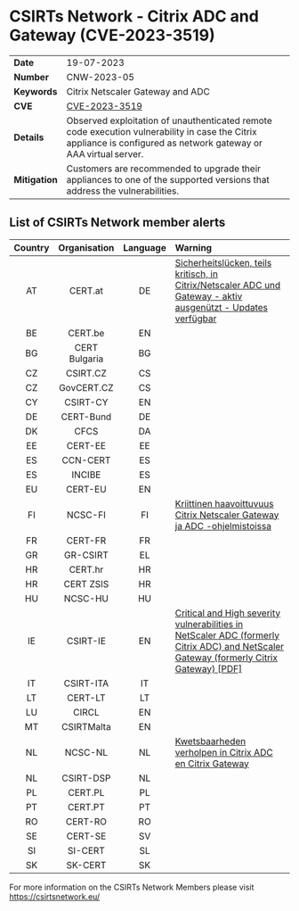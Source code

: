 # CSIRTs Network - Citrix ADC and Gateway (CVE-2023-3519)

|   |   |
|---|---|
| **Date** | 19-07-2023 |
| **Number** | CNW-2023-05 | 
| **Keywords** | Citrix Netscaler Gateway and ADC | 
| **CVE** | [CVE-2023-3519](https://support.citrix.com/article/CTX561482/citrix-adc-and-citrix-gateway-security-bulletin-for-cve20233519-cve20233466-cve20233467) | 
| **Details** | Observed exploitation of unauthenticated remote code execution vulnerability in case the Citrix appliance is configured as network gateway or AAA virtual server. |
| **Mitigation** | Customers are recommended to upgrade their appliances to one of the supported versions that address the vulnerabilities. |

## List of CSIRTs Network member alerts

| Country | Organisation | Language | Warning |
| :-----: | :----------: | :------: | :------ | 
| AT | CERT.at | DE | [Sicherheitslücken, teils kritisch, in Citrix/Netscaler ADC und Gateway - aktiv ausgenützt - Updates verfügbar](https://cert.at/de/warnungen/2023/7/sicherheitslucken-teil-kritisch-in-citrixnetscaler-adc-und-gateway-updates-verfugbar) |
| BE | CERT.be | EN | |
| BG | CERT Bulgaria | BG | |
| CZ | CSIRT.CZ | CS | |
| CZ | GovCERT.CZ | CS | |
| CY | CSIRT-CY | EN | |
| DE | CERT-Bund | DE | |
| DK | CFCS | DA | |
| EE | CERT-EE | EE | |
| ES | CCN-CERT | ES | |
| ES | INCIBE | ES | |
| EU | CERT-EU | EN | |
| FI | NCSC-FI | FI | [Kriittinen haavoittuvuus Citrix Netscaler Gateway ja ADC -ohjelmistoissa](https://www.kyberturvallisuuskeskus.fi/fi/haavoittuvuus_11/2023) |
| FR | CERT-FR | FR | |
| GR | GR-CSIRT | EL | |
| HR | CERT.hr | HR | |
| HR | CERT ZSIS | HR | |
| HU | NCSC-HU | HU | |
| IE | CSIRT-IE | EN | [Critical and High severity vulnerabilities in NetScaler ADC (formerly Citrix ADC) and NetScaler Gateway (formerly Citrix Gateway) [PDF]](https://www.ncsc.gov.ie/pdfs/NetScaler_ADC_and_NetScaler_Gateway_Vulnerabilties.pdf) |
| IT | CSIRT-ITA | IT | |
| LT | CERT-LT | LT | |
| LU | CIRCL | EN | |
| MT | CSIRTMalta | EN | |
| NL | NCSC-NL | NL | [Kwetsbaarheden verholpen in Citrix ADC en Citrix Gateway](https://www.ncsc.nl/actueel/advisory?id=NCSC-2023-0353) |
| NL | CSIRT-DSP | NL | |
| PL | CERT.PL | PL | |
| PT | CERT.PT | PT | |
| RO | CERT-RO | RO | |
| SE | CERT-SE | SV | |
| SI | SI-CERT | SL | |
| SK | SK-CERT | SK | |

 

For more information on the CSIRTs Network Members please visit https://csirtsnetwork.eu/ 
